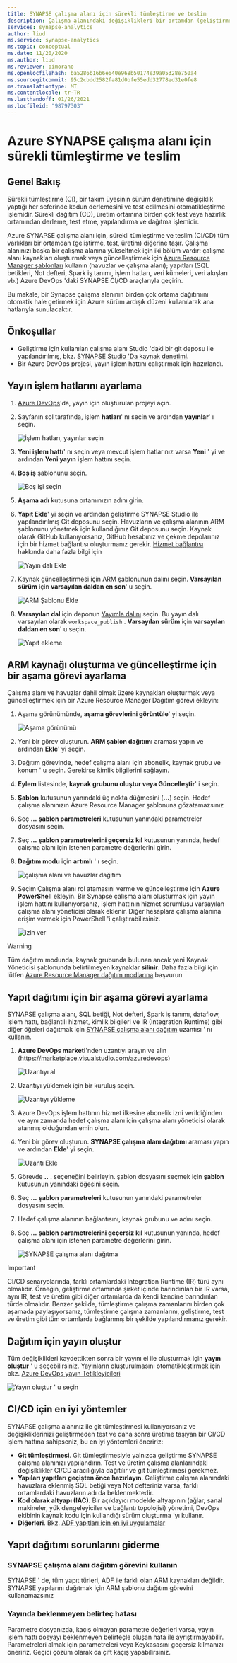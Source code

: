 ```yaml
---
title: SYNAPSE çalışma alanı için sürekli tümleştirme ve teslim
description: Çalışma alanındaki değişiklikleri bir ortamdan (geliştirme, test, üretim) diğerine dağıtmak için sürekli tümleştirme ve teslimi nasıl kullanacağınızı öğrenin.
services: synapse-analytics
author: liud
ms.service: synapse-analytics
ms.topic: conceptual
ms.date: 11/20/2020
ms.author: liud
ms.reviewer: pimorano
ms.openlocfilehash: ba5286b16b6e640e968b50174e39a05328e750a4
ms.sourcegitcommit: 95c2cbdd2582fa81d0bfe55edd32778ed31e0fe8
ms.translationtype: MT
ms.contentlocale: tr-TR
ms.lasthandoff: 01/26/2021
ms.locfileid: "98797303"
---
```

# <a name="continuous-integration-and-delivery-for-azure-synapse-workspace"></a>Azure SYNAPSE çalışma alanı için sürekli tümleştirme ve teslim

## <a name="overview"></a>Genel Bakış

Sürekli tümleştirme (CI), bir takım üyesinin sürüm denetimine değişiklik yaptığı her seferinde kodun derlemesini ve test edilmesini otomatikleştirme işlemidir. Sürekli dağıtım (CD), üretim ortamına birden çok test veya hazırlık ortamından derleme, test etme, yapılandırma ve dağıtma işlemidir.

Azure SYNAPSE çalışma alanı için, sürekli tümleştirme ve teslim (CI/CD) tüm varlıkları bir ortamdan (geliştirme, test, üretim) diğerine taşır. Çalışma alanınızı başka bir çalışma alanına yükseltmek için iki bölüm vardır: çalışma alanı kaynakları oluşturmak veya güncelleştirmek için [Azure Resource Manager şablonları](../../azure-resource-manager/templates/overview.md) kullanın (havuzlar ve çalışma alanı); yapıtları (SQL betikleri, Not defteri, Spark iş tanımı, işlem hatları, veri kümeleri, veri akışları vb.) Azure DevOps 'daki SYNAPSE CI/CD araçlarıyla geçirin. 

Bu makale, bir Synapse çalışma alanının birden çok ortama dağıtımını otomatik hale getirmek için Azure sürüm ardışık düzeni kullanılarak ana hatlarıyla sunulacaktır.

## <a name="prerequisites"></a>Önkoşullar

-   Geliştirme için kullanılan çalışma alanı Studio 'daki bir git deposu ile yapılandırılmış, bkz. [SYNAPSE Studio 'Da kaynak denetimi](source-control.md).
-   Bir Azure DevOps projesi, yayın işlem hattını çalıştırmak için hazırlandı.

## <a name="set-up-a-release-pipelines"></a>Yayın işlem hatlarını ayarlama

1.  [Azure DevOps](https://dev.azure.com/)'da, yayın için oluşturulan projeyi açın.

1.  Sayfanın sol tarafında, işlem **hatları**' nı seçin ve ardından **yayınlar**' ı seçin.

    ![İşlem hatları, yayınlar seçin](media/create-release-1.png)

1.  **Yeni işlem hattı**' nı seçin veya mevcut işlem hatlarınız varsa **Yeni** ' yi ve ardından **Yeni yayın** işlem hattını seçin.

1.  **Boş iş** şablonunu seçin.

    ![Boş işi seçin](media/create-release-select-empty.png)

1.  **Aşama adı** kutusuna ortamınızın adını girin.

1.  **Yapıt Ekle**' yi seçin ve ardından geliştirme SYNAPSE Studio ile yapılandırılmış Git deposunu seçin. Havuzların ve çalışma alanının ARM şablonunu yönetmek için kullandığınız Git deposunu seçin. Kaynak olarak GitHub kullanıyorsanız, GitHub hesabınız ve çekme depolarınız için bir hizmet bağlantısı oluşturmanız gerekir. [Hizmet bağlantısı](/azure/devops/pipelines/library/service-endpoints) hakkında daha fazla bilgi için 

    ![Yayın dalı Ekle](media/release-creation-github.png)

1.  Kaynak güncelleştirmesi için ARM şablonunun dalını seçin. **Varsayılan sürüm** için **varsayılan daldan en son**' u seçin.

    ![ARM Şablonu Ekle](media/release-creation-arm-branch.png)

1.  **Varsayılan dal** için deponun [Yayımla dalını](source-control.md#configure-publishing-settings) seçin. Bu yayın dalı varsayılan olarak `workspace_publish` . **Varsayılan sürüm** için **varsayılan daldan en son**' u seçin.

    ![Yapıt ekleme](media/release-creation-publish-branch.png)

## <a name="set-up-a-stage-task-for-arm-resource-create-and-update"></a>ARM kaynağı oluşturma ve güncelleştirme için bir aşama görevi ayarlama 

Çalışma alanı ve havuzlar dahil olmak üzere kaynakları oluşturmak veya güncelleştirmek için bir Azure Resource Manager Dağıtım görevi ekleyin:

1. Aşama görünümünde, **aşama görevlerini görüntüle**' yi seçin.

    ![Aşama görünümü](media/release-creation-stage-view.png)

1. Yeni bir görev oluşturun. **ARM şablon dağıtımı** araması yapın ve ardından **Ekle**' yi seçin.

1. Dağıtım görevinde, hedef çalışma alanı için abonelik, kaynak grubu ve konum ' u seçin. Gerekirse kimlik bilgilerini sağlayın.

1. **Eylem** listesinde, **kaynak grubunu oluştur veya Güncelleştir**' i seçin.

1. **Şablon** kutusunun yanındaki üç nokta düğmesini (**...**) seçin. Hedef çalışma alanınızın Azure Resource Manager şablonuna gözatamazsınız

1. Seç **...** **şablon parametreleri** kutusunun yanındaki parametreler dosyasını seçin.

1. Seç **...** **şablon parametrelerini geçersiz kıl** kutusunun yanında, hedef çalışma alanı için istenen parametre değerlerini girin. 

1. **Dağıtım modu** için **artımlı** ' ı seçin.
    
    ![çalışma alanı ve havuzlar dağıtım](media/pools-resource-deploy.png)

1. Seçim Çalışma alanı rol atamasını verme ve güncelleştirme için **Azure PowerShell** ekleyin. Bir Synapse çalışma alanı oluşturmak için yayın işlem hattını kullanıyorsanız, işlem hattının hizmet sorumlusu varsayılan çalışma alanı yöneticisi olarak eklenir. Diğer hesaplara çalışma alanına erişim vermek için PowerShell 'i çalıştırabilirsiniz. 
    
    ![izin ver](media/release-creation-grant-permission.png)

 > [!WARNING]
> Tüm dağıtım modunda, kaynak grubunda bulunan ancak yeni Kaynak Yöneticisi şablonunda belirtilmeyen kaynaklar **silinir**. Daha fazla bilgi için lütfen [Azure Resource Manager dağıtım modlarına](../../azure-resource-manager/templates/deployment-modes.md) başvurun

## <a name="set-up-a-stage-task-for-artifacts-deployment"></a>Yapıt dağıtımı için bir aşama görevi ayarlama 

SYNAPSE çalışma alanı, SQL betiği, Not defteri, Spark iş tanımı, dataflow, işlem hattı, bağlantılı hizmet, kimlik bilgileri ve IR (Integration Runtime) gibi diğer öğeleri dağıtmak için [SYNAPSE çalışma alanı dağıtım](https://marketplace.visualstudio.com/items?itemName=AzureSynapseWorkspace.synapsecicd-deploy) uzantısı ' nı kullanın.  

1. **Azure DevOps marketi**'nden uzantıyı arayın ve alın (https://marketplace.visualstudio.com/azuredevops) 

     ![Uzantıyı al](media/get-extension-from-market.png)

1. Uzantıyı yüklemek için bir kuruluş seçin. 

     ![Uzantıyı yükleme](media/install-extension.png)

1. Azure DevOps işlem hattının hizmet ilkesine abonelik izni verildiğinden ve aynı zamanda hedef çalışma alanı için çalışma alanı yöneticisi olarak atanmış olduğundan emin olun. 

1. Yeni bir görev oluşturun. **SYNAPSE çalışma alanı dağıtımı** araması yapın ve ardından **Ekle**' yi seçin.

     ![Uzantı Ekle](media/add-extension-task.png)

1.  Görevde **..** . seçeneğini belirleyin. şablon dosyasını seçmek için **şablon** kutusunun yanındaki öğesini seçin.

1. Seç **...** **şablon parametreleri** kutusunun yanındaki parametreler dosyasını seçin.

1. Hedef çalışma alanının bağlantısını, kaynak grubunu ve adını seçin. 

1. Seç **...** **şablon parametrelerini geçersiz kıl** kutusunun yanında, hedef çalışma alanı için istenen parametre değerlerini girin. 

    ![SYNAPSE çalışma alanı dağıtma](media/create-release-artifacts-deployment.png)

> [!IMPORTANT]
> CI/CD senaryolarında, farklı ortamlardaki Integration Runtime (IR) türü aynı olmalıdır. Örneğin, geliştirme ortamında şirket içinde barındırılan bir IR varsa, aynı IR, test ve üretim gibi diğer ortamlarda da kendi kendine barındırılan türde olmalıdır. Benzer şekilde, tümleştirme çalışma zamanlarını birden çok aşamada paylaşıyorsanız, tümleştirme çalışma zamanlarını, geliştirme, test ve üretim gibi tüm ortamlarda bağlanmış bir şekilde yapılandırmanız gerekir.

## <a name="create-release-for-deployment"></a>Dağıtım için yayın oluştur 

Tüm değişiklikleri kaydettikten sonra bir yayını el ile oluşturmak için **yayın oluştur** ' u seçebilirsiniz. Yayınların oluşturulmasını otomatikleştirmek için bkz. [Azure DevOps yayın Tetikleyicileri](/azure/devops/pipelines/release/triggers)

   ![Yayın oluştur ' u seçin](media/release-creation-manually.png)

## <a name="best-practices-for-cicd"></a>CI/CD için en iyi yöntemler

SYNAPSE çalışma alanınız ile git tümleştirmesi kullanıyorsanız ve değişikliklerinizi geliştirmeden test ve daha sonra üretime taşıyan bir CI/CD işlem hattına sahipseniz, bu en iyi yöntemleri öneririz:

-   **Git tümleştirmesi**. Git tümleştirmesiyle yalnızca geliştirme SYNAPSE çalışma alanınızı yapılandırın. Test ve üretim çalışma alanlarındaki değişiklikler CI/CD aracılığıyla dağıtılır ve git tümleştirmesi gerekmez.
-   **Yapıları yapıtları geçişten önce hazırlayın**. Geliştirme çalışma alanındaki havuzlara eklenmiş SQL betiği veya Not defteriniz varsa, farklı ortamlardaki havuzların adı da beklenmektedir. 
-   **Kod olarak altyapı (IAC)**. Bir açıklayıcı modelde altyapının (ağlar, sanal makineler, yük dengeleyiciler ve bağlantı topolojisi) yönetimi, DevOps ekibinin kaynak kodu için kullandığı sürüm oluşturma 'yı kullanır. 
-   **Diğerleri**. Bkz. [ADF yapıtları için en iyi uygulamalar](../../data-factory/continuous-integration-deployment.md#best-practices-for-cicd)

## <a name="troubleshooting-artifacts-deployment"></a>Yapıt dağıtımı sorunlarını giderme 

### <a name="use-the-synapse-workspace-deployment-task"></a>SYNAPSE çalışma alanı dağıtım görevini kullanın

SYNAPSE ' de, tüm yapıt türleri, ADF ile farklı olan ARM kaynakları değildir. SYNAPSE yapılarını dağıtmak için ARM şablonu dağıtım görevini kullanamazsınız
 
### <a name="unexpected-token-error-in-release"></a>Yayında beklenmeyen belirteç hatası

Parametre dosyanızda, kaçış olmayan parametre değerleri varsa, yayın işlem hattı dosyayı beklenmeyen belirteçle oluşan hata ile ayrıştırmayabilir. Parametreleri almak için parametreleri veya Keykasasını geçersiz kılmanızı öneririz. Geçici çözüm olarak da çift kaçış yapabilirsiniz.